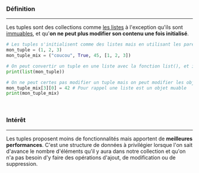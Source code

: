 ### Définition
---

Les tuples sont des collections comme [les listes](Cours/a.%20Impératif/13.%20Les%20listes.md) à l'exception qu'ils sont [immuables](14.%20Les%20objets%20muables%20et%20immuables.md#%20Les%20objets%20immuables), et qu'**on ne peut plus modifier son contenu une fois initialisé**.

```python
# Les tuples s'initialisent comme des listes mais en utilisant les parenthèses (optionnelles mais fortement conseillées pour la lisibilité)
mon_tuple = (1, 2, 3)
mon_tuple_mix = ("coucou", True, 45, [1, 2, 3])

# On peut convertir un tuple en une liste avec la fonction list(), et inversement avec la fonction tuple()
print(list(mon_tuple))

# On ne peut certes pas modifier un tuple mais on peut modifier les objets muables qui appartiennent au tuple
mon_tuple_mix[3][0] = 42 # Pour rappel une liste est un objet muable
print(mon_tuple_mix)
```

<br>

### Intérêt
---

Les tuples proposent moins de fonctionnalités mais apportent de **meilleures performances**. C'est une structure de données à privilégier lorsque l'on sait d'avance le nombre d'éléments qu'il y aura dans notre collection et qu'on n'a pas besoin d'y faire des opérations d'ajout, de modification ou de suppression.
